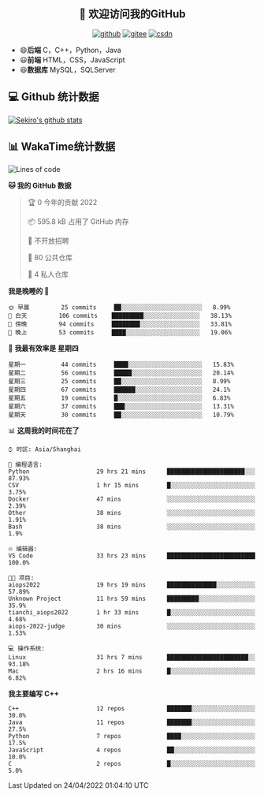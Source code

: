 <h2 align="center">👋 欢迎访问我的GitHub</h2>
<p align="center">
  <a href="https://666wxy666.github.io/"><img src="https://img.shields.io/badge/GitHub-24292e" alt="github"></a>
  <a href="https://gitee.com/wxy_666"><img src="https://img.shields.io/badge/Gitee-fe7300" alt="gitee"></a>
  <a href="https://blog.csdn.net/WXY_666"><img src="https://img.shields.io/badge/CSDN-cf000e" alt="csdn"></a>
</p>

- 😄**后端** C，C++，Python，Java
- 😃**前端** HTML，CSS，JavaScript
- 😆**数据库** MySQL，SQLServer

## 💻 Github 统计数据
[![Sekiro's github stats](https://github-readme-stats.vercel.app/api?username=666WXY666)](https://666wxy666.github.io/)

## 📊 WakaTime统计数据

<!--START_SECTION:waka-->
![Lines of code](https://img.shields.io/badge/%E4%BB%8E%E3%80%8C%E4%BD%A0%E5%A5%BD%E4%B8%96%E7%95%8C%E3%80%8D%E6%88%91%E5%B7%B2%E7%BB%8F%E5%86%99%E4%BA%86--289%20Thousand%20%E8%A1%8C%E4%BB%A3%E7%A0%81-blue)

**🐱 我的 GitHub 数据** 

> 🏆 0 今年的贡献 2022
 > 
> 📦 595.8 kB 占用了 GitHub 内存 
 > 
> 🚫 不开放招聘
 > 
> 📜 80 公共仓库 
 > 
> 🔑 4 私人仓库  
 > 
**我是晚睡的 🦉** 

```text
🌞 早晨         25 commits     ██░░░░░░░░░░░░░░░░░░░░░░░   8.99% 
🌆 白天         106 commits    █████████░░░░░░░░░░░░░░░░   38.13% 
🌃 傍晚         94 commits     ████████░░░░░░░░░░░░░░░░░   33.81% 
🌙 晚上         53 commits     ████░░░░░░░░░░░░░░░░░░░░░   19.06%

```
📅 **我最有效率是 星期四** 

```text
星期一          44 commits     ████░░░░░░░░░░░░░░░░░░░░░   15.83% 
星期二          56 commits     █████░░░░░░░░░░░░░░░░░░░░   20.14% 
星期三          25 commits     ██░░░░░░░░░░░░░░░░░░░░░░░   8.99% 
星期四          67 commits     ██████░░░░░░░░░░░░░░░░░░░   24.1% 
星期五          19 commits     █░░░░░░░░░░░░░░░░░░░░░░░░   6.83% 
星期六          37 commits     ███░░░░░░░░░░░░░░░░░░░░░░   13.31% 
星期天          30 commits     ██░░░░░░░░░░░░░░░░░░░░░░░   10.79%

```


📊 **这周我的时间花在了** 

```text
⌚︎ 时区: Asia/Shanghai

💬 编程语言: 
Python                   29 hrs 21 mins      ██████████████████████░░░   87.93% 
CSV                      1 hr 15 mins        █░░░░░░░░░░░░░░░░░░░░░░░░   3.75% 
Docker                   47 mins             ░░░░░░░░░░░░░░░░░░░░░░░░░   2.39% 
Other                    38 mins             ░░░░░░░░░░░░░░░░░░░░░░░░░   1.91% 
Bash                     38 mins             ░░░░░░░░░░░░░░░░░░░░░░░░░   1.9%

🔥 编辑器: 
VS Code                  33 hrs 23 mins      █████████████████████████   100.0%

🐱‍💻 项目: 
aiops2022                19 hrs 19 mins      ██████████████░░░░░░░░░░░   57.89% 
Unknown Project          11 hrs 59 mins      █████████░░░░░░░░░░░░░░░░   35.9% 
tianchi_aiops2022        1 hr 33 mins        █░░░░░░░░░░░░░░░░░░░░░░░░   4.68% 
aiops-2022-judge         30 mins             ░░░░░░░░░░░░░░░░░░░░░░░░░   1.53%

💻 操作系统: 
Linux                    31 hrs 7 mins       ███████████████████████░░   93.18% 
Mac                      2 hrs 16 mins       █░░░░░░░░░░░░░░░░░░░░░░░░   6.82%

```

**我主要编写 C++** 

```text
C++                      12 repos            ███████░░░░░░░░░░░░░░░░░░   30.0% 
Java                     11 repos            ███████░░░░░░░░░░░░░░░░░░   27.5% 
Python                   7 repos             ████░░░░░░░░░░░░░░░░░░░░░   17.5% 
JavaScript               4 repos             ██░░░░░░░░░░░░░░░░░░░░░░░   10.0% 
C                        2 repos             █░░░░░░░░░░░░░░░░░░░░░░░░   5.0%

```



 Last Updated on 24/04/2022 01:04:10 UTC
<!--END_SECTION:waka-->

<!--
**666WXY666/666WXY666** is a ✨ _special_ ✨ repository because its `README.md` (this file) appears on your GitHub profile.

Here are some ideas to get you started:

- 🔭 I’m currently working on ...
- 🌱 I’m currently learning ...
- 👯 I’m looking to collaborate on ...
- 🤔 I’m looking for help with ...
- 💬 Ask me about ...
- 📫 How to reach me: ...
- 😄 Pronouns: ...
- ⚡ Fun fact: ...
-->
